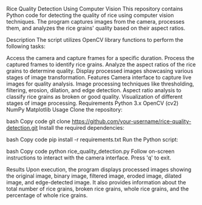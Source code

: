 Rice Quality Detection Using Computer Vision
This repository contains Python code for detecting the quality of rice using computer vision techniques. The program captures images from the camera, processes them, and analyzes the rice grains' quality based on their aspect ratios.

Description
The script utilizes OpenCV library functions to perform the following tasks:

Access the camera and capture frames for a specific duration.
Process the captured frames to identify rice grains.
Analyze the aspect ratios of the rice grains to determine quality.
Display processed images showcasing various stages of image transformation.
Features
Camera interface to capture live images for quality analysis.
Image processing techniques like thresholding, filtering, erosion, dilation, and edge detection.
Aspect ratio analysis to classify rice grains as broken or good quality.
Visualization of different stages of image processing.
Requirements
Python 3.x
OpenCV (cv2)
NumPy
Matplotlib
Usage
Clone the repository:

bash
Copy code
git clone https://github.com/your-username/rice-quality-detection.git
Install the required dependencies:

bash
Copy code
pip install -r requirements.txt
Run the Python script:

bash
Copy code
python rice_quality_detection.py
Follow on-screen instructions to interact with the camera interface. Press 'q' to exit.

Results
Upon execution, the program displays processed images showing the original image, binary image, filtered image, eroded image, dilated image, and edge-detected image. It also provides information about the total number of rice grains, broken rice grains, whole rice grains, and the percentage of whole rice grains.

